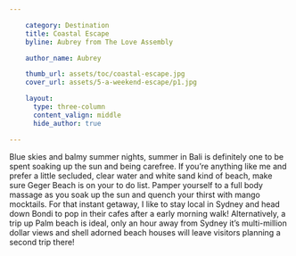 ```yaml
---

    category: Destination
    title: Coastal Escape
    byline: Aubrey from The Love Assembly

    author_name: Aubrey

    thumb_url: assets/toc/coastal-escape.jpg
    cover_url: assets/5-a-weekend-escape/p1.jpg

    layout:
      type: three-column
      content_valign: middle
      hide_author: true

---
```


Blue skies and balmy summer nights, summer in Bali is definitely one to be spent soaking up the sun and being carefree.  If you’re anything like me and prefer a little secluded, clear water and white sand kind of beach, make sure Geger Beach is on your to do list. Pamper yourself to a full body massage as you soak up the sun and quench your thirst with mango mocktails.  For that instant getaway, I like to stay local in Sydney and head down Bondi to pop in their cafes after a early morning walk!  Alternatively, a trip up Palm beach is ideal, only an hour away from Sydney it’s multi-million dollar views and shell adorned beach houses will leave visitors planning a second trip there!
